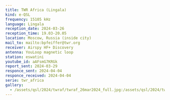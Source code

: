 ```yaml
---
title: TWR Africa (Lingala)
kind: e-QSL
frequency: 15105 kHz
language: Lingala
reception_date: 2024-03-26
reception_time: 19.03-20.05
location: Moscow, Russia (inside city)
mail_to: mailto:bpfeiffer@twr.org
receiver: Airspy HF+ Discovery
antenna: YouLoop magnetic loop
station: eswatini
youtube_id: aAFsmG7KRGk
report_sent: 2024-03-29
responce_sent: 2024-04-04
responce_received: 2024-04-04
serie: twr_africa
gallery:
  - /assets/qsl/2024/twraf/twraf_26mar2024_full.jpg:/assets/qsl/2024/twraf/twraf_26mar2024_small.jpg
---
```

